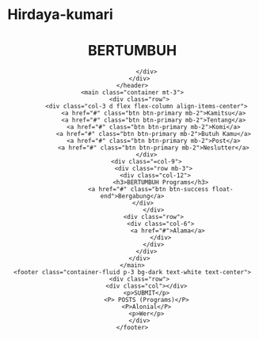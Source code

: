 # Hirdaya-kumari
<!DOCTYPE html>
<html lang="en">
<head>
    <meta charset="UTF-8">
    <meta name="viewport" content="width=device-width, initial-scale=1.0">
    <title>Ber Tumbuh</title>
    <link rel="stylesheet" href="css/bootstrap.min.css">
</head>
<body>
    <header class="container-fluid p-3 bg-dark text-white">
        <div class="row">
            <div class="col-6 d-flex align-item-center">
                <h1 class="display-4">BERTUMBUH</h1>
            </div>
            <div class="col-6 d=flex justify-content-end align-item-centere">
               
               
            </div>
        </div>
    </header>
    <main class="container mt-3">
        <div class="row">
            <div class="col-3 d flex flex-column align-items-center">
                <a href="#" class="btn btn-primary mb-2">Kamitsu</a>
                <a href="#" class="btn btn-primary mb-2">Tentang</a>
                <a href="#" class="btn btn-primary mb-2">Komi</a>
                <a href="#" class="btn btn-primary mb-2">Butuh Kamu</a>
                <a href="#" class="btn btn-primary mb-2">Post</a>
                <a href="#" class="btn btn-primary mb-2">Neslutter</a>
            </div>
            <div class="=col-9">
                <div class="row mb-3">
                 <div class="col-12">
                    <h3>BERTUMBUH Programs</h3>
                    <a href="#" class="btn btn-success float-end">Bergabung</a>
                 </div>       
                </div>
                <div class="row">
                    <div class="col-6">
                        <a href="#">Alama</a>
                    </div>
                </div>
            </div>
        </div>
    </main>
    <footer class="container-fluid p-3 bg-dark text-white text-center">
        <div class="row">
            <div class="col"></div>
            <p>SUBMIT</p>
            <P> POSTS (Programs)</P>
            <P>Alonial</P>
            <p>Wer</p>
        </div>
    </footer>
   <script src="js/bootstrap.bundle.min.js">

   </script> 
</body>
</html>

